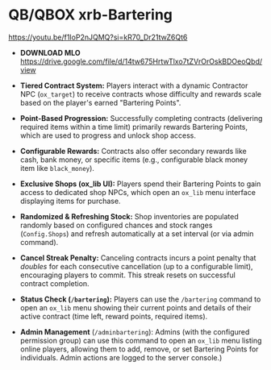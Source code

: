 # QB/QBOX xrb-Bartering
https://youtu.be/f1IoP2nJQMQ?si=kR70_Dr21twZ6Qt6

* **DOWNLOAD MLO**
https://drive.google.com/file/d/14tw675HrtwTlxo7tZVrOrOskBDOeoQbd/view

* **Tiered Contract System:** 
Players interact with a dynamic Contractor NPC (`ox_target`) to receive contracts whose difficulty and rewards scale based on the player's earned "Bartering Points".

* **Point-Based Progression:** 
Successfully completing contracts (delivering required items within a time limit) primarily rewards Bartering Points, which are used to progress and unlock shop access.

* **Configurable Rewards:** 
Contracts also offer secondary rewards like cash, bank money, or specific items (e.g., configurable black money item like `black_money`).

* **Exclusive Shops (ox_lib UI):** 
Players spend their Bartering Points to gain access to dedicated shop NPCs, which open an `ox_lib` menu interface displaying items for purchase.

* **Randomized & Refreshing Stock:** 
Shop inventories are populated randomly based on configured chances and stock ranges (`Config.Shops`) and refresh automatically at a set interval (or via admin command).

* **Cancel Streak Penalty:** 
Canceling contracts incurs a point penalty that *doubles* for each consecutive cancellation (up to a configurable limit), encouraging players to commit. This streak resets on successful contract completion.

* **Status Check (`/bartering`):** 
Players can use the `/bartering` command to open an `ox_lib` menu showing their current points and details of their active contract (time left, reward points, required items).

* **Admin Management** (`/adminbartering`):
Admins (with the configured permission group) can use this command to open an `ox_lib` menu listing online players, allowing them to add, remove, or set Bartering Points for individuals. Admin actions are logged to the server console.)
